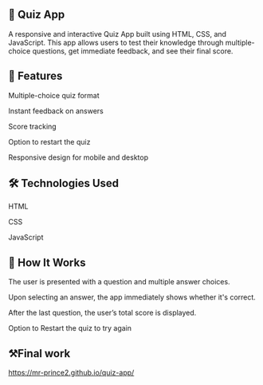 ## 🧠 Quiz App

A responsive and interactive Quiz App built using HTML, CSS, and JavaScript. This app allows users to test their knowledge through multiple-choice questions, get immediate feedback, and see their final score.



## 🚀 Features

Multiple-choice quiz format

Instant feedback on answers

Score tracking

Option to restart the quiz

Responsive design for mobile and desktop



## 🛠️ Technologies Used

HTML

CSS

JavaScript 



## 🧩 How It Works

The user is presented with a question and multiple answer choices.

Upon selecting an answer, the app immediately shows whether it's correct.

After the last question, the user’s total score is displayed.

Option to Restart the quiz to try again



## ⚒️Final work

https://mr-prince2.github.io/quiz-app/
